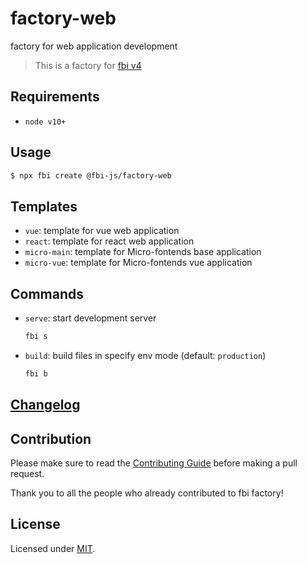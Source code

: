# factory-web

factory for web application development

> This is a factory for [fbi v4](https://github.com/fbi-js/fbi)

## Requirements

- `node v10+`

## Usage

```bash
$ npx fbi create @fbi-js/factory-web
```

## Templates

- `vue`: template for vue web application
- `react`: template for react web application
- `micro-main`: template for Micro-fontends base application
- `micro-vue`: template for Micro-fontends vue application

## Commands

- `serve`: start development server

  ```bash
  fbi s
  ```

- `build`: build files in specify env mode (default: `production`)

  ```bash
  fbi b
  ```



## [Changelog](./CHANGELOG.md)

## Contribution

Please make sure to read the [Contributing Guide](./CONTRIBUTING.md) before making a pull request.

Thank you to all the people who already contributed to fbi factory!

## License

Licensed under [MIT](https://opensource.org/licenses/MIT).
